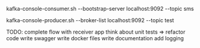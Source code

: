 kafka-console-consumer.sh --bootstrap-server localhost:9092 --topic sms

kafka-console-producer.sh --broker-list localhost:9092 --topic test

TODO: 
complete flow with receiver app
think about unit tests
 => refactor code
write swagger
write docker files
write documentation
add logging



